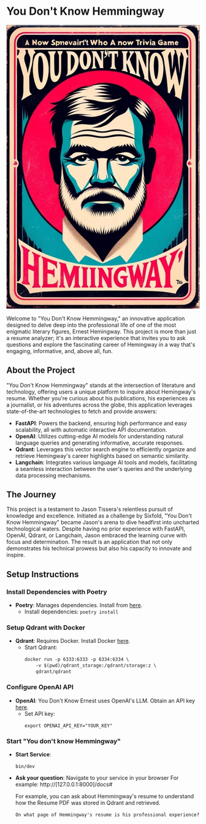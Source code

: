 
# You Don't Know Hemmingway

![Alt text](./You%20don't%20know%20Hemmingway.jpg)

Welcome to "You Don't Know Hemmingway," an innovative application designed to delve deep into the professional life of one of the most enigmatic literary figures, Ernest Hemingway. This project is more than just a resume analyzer; it's an interactive experience that invites you to ask questions and explore the fascinating career of Hemingway in a way that's engaging, informative, and, above all, fun.

## About the Project

"You Don't Know Hemmingway" stands at the intersection of literature and technology, offering users a unique platform to inquire about Hemingway's resume. Whether you're curious about his publications, his experiences as a journalist, or his adventures across the globe, this application leverages state-of-the-art technologies to fetch and provide answers:

- **FastAPI**: Powers the backend, ensuring high performance and easy scalability, all with automatic interactive API documentation.
- **OpenAI**: Utilizes cutting-edge AI models for understanding natural language queries and generating informative, accurate responses.
- **Qdrant**: Leverages this vector search engine to efficiently organize and retrieve Hemingway's career highlights based on semantic similarity.
- **Langchain**: Integrates various language AI tools and models, facilitating a seamless interaction between the user's queries and the underlying data processing mechanisms.

## The Journey

This project is a testament to Jason Tissera's relentless pursuit of knowledge and excellence. Initiated as a challenge by Sixfold, "You Don't Know Hemmingway" became Jason's arena to dive headfirst into uncharted technological waters. Despite having no prior experience with FastAPI, OpenAI, Qdrant, or Langchain, Jason embraced the learning curve with focus and determination. The result is an application that not only demonstrates his technical prowess but also his capacity to innovate and inspire.

## Setup Instructions

### Install Dependencies with Poetry
- **Poetry**: Manages dependencies. Install from [here](https://python-poetry.org/).
  - Install dependencies: `poetry install`

### Setup Qdrant with Docker
- **Qdrant**: Requires Docker. Install Docker [here](https://docs.docker.com/engine/install/).
  - Start Qdrant: 
    ```
    docker run -p 6333:6333 -p 6334:6334 \
        -v $(pwd)/qdrant_storage:/qdrant/storage:z \
        qdrant/qdrant
    ```

### Configure OpenAI API
- **OpenAI**: You Don't Know Ernest uses OpenAI's LLM. Obtain an API key [here](https://openai.com/api/).
  - Set API key: 
    ```
    export OPENAI_API_KEY="YOUR_KEY"
    ```

### Start "You don't know Hemmingway"
    
- **Start Service**:
    ```
    bin/dev
    ```

- **Ask your question**:
    Navigate to your service in your browser
    For example: http://[127.0.0.1:8000]/docs#

    For example, you can ask about Hemmingway's resume to understand how the Resume PDF was stored in Qdrant and retrieved.
    ```
    On what page of Hemmingway's resume is his professional experience?
    ```
